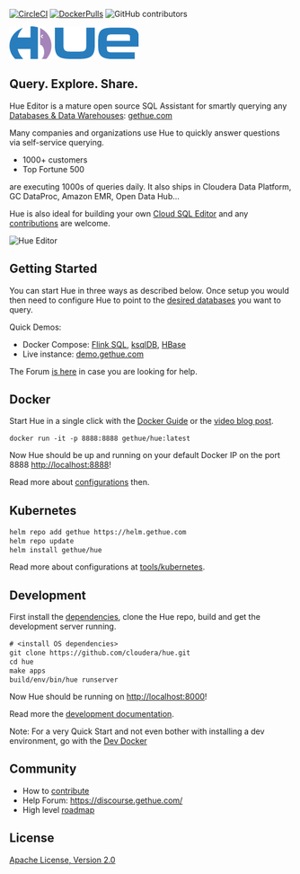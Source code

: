 [![CircleCI](https://img.shields.io/circleci/build/github/cloudera/hue/master.svg)](https://circleci.com/gh/cloudera/hue/tree/master)
[![DockerPulls](https://img.shields.io/docker/pulls/gethue/hue.svg)](https://registry.hub.docker.com/u/gethue/hue/)
![GitHub contributors](https://img.shields.io/github/contributors-anon/cloudera/hue.svg)

![Hue Logo](https://raw.githubusercontent.com/cloudera/hue/master/docs/images/hue_logo.png)


Query. Explore. Share.
----------------------

Hue Editor is a mature open source SQL Assistant for smartly querying any [Databases & Data Warehouses](https://docs.gethue.com/administrator/configuration/connectors/): [gethue.com](http://gethue.com)

Many companies and organizations use Hue to quickly answer questions via self-service querying.

* 1000+ customers
* Top Fortune 500

are executing 1000s of queries daily. It also ships in Cloudera Data Platform, GC DataProc, Amazon EMR, Open Data Hub...

Hue is also ideal for building your own [Cloud SQL Editor](https://docs.gethue.com/developer/components/) and any [contributions](https://docs.gethue.com/developer/) are welcome.


![Hue Editor](https://cdn.gethue.com/uploads/2020/09/hue-4.8.png)

Getting Started
---------------

You can start Hue in three ways as described below. Once setup you would then need to configure Hue to point to the [desired databases](https://docs.gethue.com/administrator/configuration/connectors/) you want to query.

Quick Demos:

* Docker Compose: [Flink SQL](https://gethue.com/blog/tutorial-query-live-data-stream-with-flink-sql/), [ksqlDB](https://gethue.com/blog/tutorial-query-live-data-stream-with-kafka-sql/), [HBase](https://gethue.com/blog/querying-live-kafka-data-in-apache-hbase-with-phoenix/)
* Live instance: [demo.gethue.com](https://demo.gethue.com/)

The Forum [is here](https://discourse.gethue.com/) in case you are looking for help.

Docker
------
Start Hue in a single click with the [Docker Guide](https://github.com/cloudera/hue/tree/master/tools/docker/hue) or the
[video blog post](http://gethue.com/getting-started-with-hue-in-2-minutes-with-docker/).

    docker run -it -p 8888:8888 gethue/hue:latest

Now Hue should be up and running on your default Docker IP on the port 8888 [http://localhost:8888](http://localhost:8888)!

Read more about [configurations](https://github.com/cloudera/hue/tree/master/tools/docker/hue#configuration) then.

Kubernetes
----------

    helm repo add gethue https://helm.gethue.com
    helm repo update
    helm install gethue/hue

Read more about configurations at [tools/kubernetes](tools/kubernetes/).

Development
-----------

First install the [dependencies](https://docs.gethue.com/administrator/installation/dependencies/), clone the Hue repo, build and get the development server running.

    # <install OS dependencies>
    git clone https://github.com/cloudera/hue.git
    cd hue
    make apps
    build/env/bin/hue runserver

Now Hue should be running on [http://localhost:8000](http://localhost:8000)!

Read more the [development documentation](https://docs.gethue.com/developer/development/).

Note: For a very Quick Start and not even bother with installing a dev environment, go with the [Dev Docker](https://docs.gethue.com/developer/development/#dev-docker)


Community
-----------
   * How to [contribute](CONTRIBUTING.md)
   * Help Forum: https://discourse.gethue.com/
   * High level [roadmap](docs/ROADMAP.md)


License
-----------
[Apache License, Version 2.0](http://www.apache.org/licenses/LICENSE-2.0)
